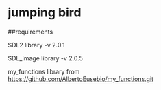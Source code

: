 # jumping bird

##requirements

SDL2 library -v 2.0.1

SDL_image library -v 2.0.5

my_functions library from https://github.com/AlbertoEusebio/my_functions.git
